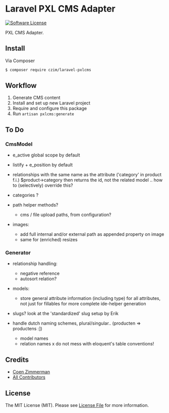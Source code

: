 # Laravel PXL CMS Adapter

[![Software License][ico-license]](LICENSE.md)

PXL CMS Adapter.


## Install

Via Composer

``` bash
$ composer require czim/laravel-pxlcms
```

## Workflow

1. Generate CMS content
2. Install and set up new Laravel project
3. Require and configure this package
4. Run `artisan pxlcms:generate`


## To Do

### CmsModel

- e_active global scope by default
- listify + e_position by default

- relationships with the same name as the attribute ('category' in product f.i.)
    $product->category then returns the id, not the related model .. how to (selectively) override this?

- categories ?

- path helper methods?
    - cms / file upload paths, from configuration?

- images:
    - add full internal and/or external path as appended property on image
    - same for (enriched) resizes

### Generator

- relationship handling:
    - negative reference
    - autosort relation?

- models:   
    - store general attribute information (including type) for all attributes, not just for fillables
        for more complete ide-helper generation 

- slugs? look at the 'standardized' slug setup by Erik

- handle dutch naming schemes, plural/singular.. (producten => productens :])
    - model names
    - relation names
    x do not mess with eloquent's table conventions!

## Credits

- [Coen Zimmerman][link-author]
- [All Contributors][link-contributors]

## License

The MIT License (MIT). Please see [License File](LICENSE.md) for more information.

[ico-version]: https://img.shields.io/packagist/v/czim/laravel-pxlcms.svg?style=flat-square
[ico-license]: https://img.shields.io/badge/license-MIT-brightgreen.svg?style=flat-square
[ico-downloads]: https://img.shields.io/packagist/dt/czim/laravel-pxlcms.svg?style=flat-square

[link-packagist]: https://packagist.org/packages/czim/laravel-pxlcms
[link-downloads]: https://packagist.org/packages/czim/laravel-pxlcms
[link-author]: https://github.com/czim
[link-contributors]: ../../contributors
